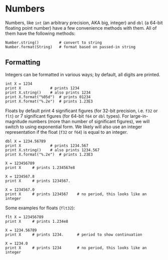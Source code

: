 # Numbers

Numbers, like `int` (an arbitrary precision, AKA big, integer) and `dbl` (a 64-bit floating point number)
have a few convenience methods with them.  All of them have the following methods:

```
Number.string()         # convert to string
Number.format(String)   # format based on passed-in string
```

## Formatting

Integers can be formatted in various ways; by default, all digits are printed.

```
int X = 1234
print X             # prints 1234
print X.string()    # also prints 1234
print X.format("%05d")  # prints 01234
print X.format("%.2e")  # prints 1.23E3
```

Floats by default print 4 significant figures (for 32-bit precision, i.e. `f32` or `flt`)
or 7 significant figures (for 64-bit `f64` or `dbl` types).  For large-in-magnitude numbers
(more than number of significant figures), we will switch to using exponential form.  We
likely will also use an integer representation if the float (`f32` or `f64`) is equal to
an integer.

```
dbl X = 1234.56789
print X             # prints 1234.567
print X.string()    # also prints 1234.567
print X.format("%.2e")  # prints 1.23E3

X = 123456789
print X     # prints 1.234567e8

X = 1234567.8
print X     # prints 1234567.

X = 1234567.0
print X     # prints 1234567    # no period, this looks like an integer
```

Some examples for floats (`flt32`):

```
flt X = 123456789
print X     # prints 1.234e8

X = 1234.56789
print X     # prints 1234.      # period to show continuation

X = 1234.0
print X     # prints 1234       # no period, this looks like an integer
```
